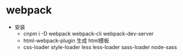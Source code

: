 # webpack

- 安装
  - cnpm i -D webpack webpack-cli webpack-dev-server 
  - html-webpack-plugin 生成 html模板
  - css-loader style-loader  less less-loader sass-loader node-sass